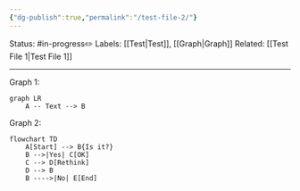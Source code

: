```yaml
---
{"dg-publish":true,"permalink":"/test-file-2/"}
---
```


Status: #in-progress✏️ 
Labels: [[Test\|Test]], [[Graph\|Graph]]
Related: [[Test File 1\|Test File 1]]

---

Graph 1:
```mermaid  
graph LR
	A -- Text --> B
```

Graph 2:
```mermaid
flowchart TD
    A[Start] --> B{Is it?}
    B -->|Yes| C[OK]
    C --> D[Rethink]
    D --> B
    B ---->|No| E[End]
```
